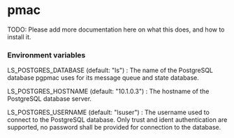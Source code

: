 # pmac

TODO: Please add more documentation here on what this does, and how to install it.

### Environment variables

LS_POSTGRES_DATABASE (default: "ls") : The name of the PostgreSQL database pgpmac uses for its message queue and state database.

LS_POSTGRES_HOSTNAME (default: "10.1.0.3") : The hostname of the PostgreSQL database server.

LS_POSTGRES_USERNAME (default: "lsuser") : The username used to connect to the PostgreSQL database. Only trust and ident authentication are supported, no password shall be provided for connection to the database.
